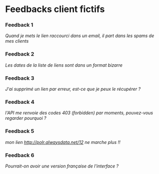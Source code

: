 # Feedbacks client fictifs

### Feedback 1
_Quand je mets le lien raccourci dans un email, il part dans les spams de mes clients_

### Feedback 2
_Les dates de la liste de liens sont dans un format bizarre_

### Feedback 3
_J'ai supprimé un lien par erreur, est-ce que je peux le récupérer ?_

### Feedback 4
_l'API me renvoie des codes 403 (forbidden) par moments, pouvez-vous regarder pourquoi ?_

### Feedback 5
_mon lien http://polr.alwaysdata.net/12 ne marche plus !!_

### Feedback 6
_Pourrait-on avoir une version française de l'interface ?_

